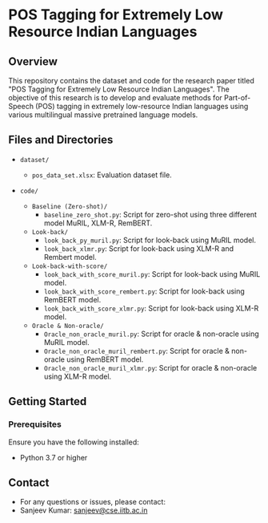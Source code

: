 # POS Tagging for Extremely Low Resource Indian Languages

## Overview

This repository contains the dataset and code for the research paper titled "POS Tagging for Extremely Low Resource Indian Languages". The objective of this research is to develop and evaluate methods for Part-of-Speech (POS) tagging in extremely low-resource Indian languages using various multilingual massive pretrained language models.


## Files and Directories

- `dataset/`
  - `pos_data_set.xlsx`: Evaluation dataset file.

- `code/`
  - `Baseline (Zero-shot)/`
    - `baseline_zero_shot.py`: Script for zero-shot using three different model MuRIL, XLM-R, RemBERT.
  - `Look-back/`
    - `look_back_py_muril.py`: Script for look-back using MuRIL model.
    - `look_back_xlmr.py`: Script for look-back using XLM-R and Rembert model.
  - `Look-back-with-score/`
    - `look_back_with_score_muril.py`: Script for look-back using MuRIL model.
    - `look_back_with_score_rembert.py`: Script for look-back using RemBERT model.
    - `look_back_with_score_xlmr.py`: Script for look-back using XLM-R model.
  - `Oracle & Non-oracle/`
    - `Oracle_non_oracle_muril.py`: Script for oracle & non-oracle using MuRIL model.
    - `Oracle_non_oracle_muril_rembert.py`: Script for oracle & non-oracle using RemBERT model.
    - `Oracle_non_oracle_muril_xlmr.py`: Script for oracle & non-oracle using XLM-R model.
## Getting Started

### Prerequisites

Ensure you have the following installed:
- Python 3.7 or higher


## Contact
- For any questions or issues, please contact:
- Sanjeev Kumar: sanjeev@cse.iitb.ac.in

